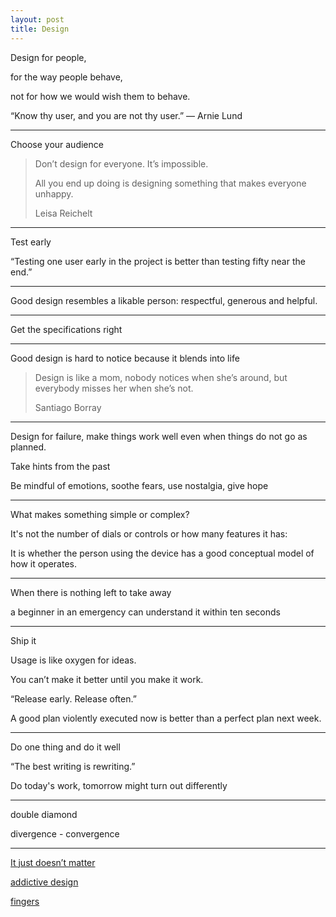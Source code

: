 ```yaml
---
layout: post
title: Design
--- 
```

  

Design for people,

for the way people behave,

not for how we would wish them to behave.

“Know thy user, and you are not thy user.” — Arnie Lund

---

Choose your audience 

> Don’t design for everyone. It’s impossible. 
> 
> All you end up doing is designing something that makes everyone unhappy.
> 
> Leisa Reichelt

---

Test early 

“Testing one user early in the project is better than testing fifty near the end.” 

---

Good design resembles a likable person: respectful, generous and helpful.

---

Get the specifications right

---

Good design is hard to notice because it blends into life 

> Design is like a mom, nobody notices when she’s around, but everybody misses her when she’s not.
>
> Santiago Borray

---

Design for failure, make things work well even when things do not go as planned.

Take hints from the past

Be mindful of emotions, soothe fears, use nostalgia, give hope 

---

What makes something simple or complex?

It's not the number of dials or controls or how many features it has: 

It is whether the person using the device has a good conceptual model of how it operates.

---

When there is nothing left to take away

a beginner in an emergency can understand it within ten seconds

---

Ship it

Usage is like oxygen for ideas.

You can’t make it better until you make it work.

“Release early. Release often.”

A good plan violently executed now is better than a perfect plan next week.

---

Do one thing and do it well 

“The best writing is rewriting.” 

Do today's work, tomorrow might turn out differently  


---

double diamond 

divergence - convergence

---

[It just doesn’t matter ](https://signalvnoise.com/archives2/it_just_doesnt_matter.php)


[addictive design](https://www.theguardian.com/australia-news/datablog/ng-interactive/2017/sep/28/hooked-how-pokies-are-designed-to-be-addictive)

[fingers](http://worrydream.com/#!/ABriefRantOnTheFutureOfInteractionDesign)